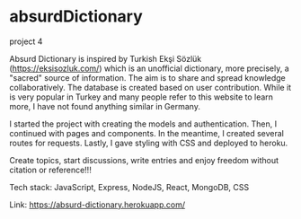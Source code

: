 # absurdDictionary
project 4

Absurd Dictionary is inspired by Turkish Ekşi Sözlük (https://eksisozluk.com/) which is an unofficial dictionary, more precisely, a "sacred" source of information.
The aim is to share and spread knowledge collaboratively. The database is created based on user contribution. 
While it is very popular in Turkey and many people refer to this website to learn more, I have not found anything similar in Germany. 

I started the project with creating the models and authentication. Then, I continued with pages and components. In the meantime, I created several routes for requests. 
Lastly, I gave styling with CSS and deployed to heroku. 

Create topics, start discussions, write entries and enjoy freedom without citation or reference!!! 

Tech stack: JavaScript, Express, NodeJS, React, MongoDB, CSS

Link: https://absurd-dictionary.herokuapp.com/



